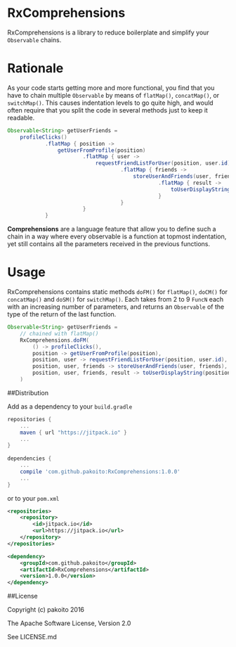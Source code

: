 # RxComprehensions

RxComprehensions is a library to reduce boilerplate and simplify your `Observable` chains.

# Rationale

As your code starts getting more and more functional, you find that you have to chain multiple `Observable` by means of `flatMap()`, `concatMap()`, or `switchMap()`. This causes indentation levels to go quite high, and would often require that you split the code in several methods just to keep it readable.

```java
Observable<String> getUserFriends =
    profileClicks()
            .flatMap { position ->
                getUserFromProfile(position)
                        .flatMap { user ->
                            requestFriendListForUser(position, user.id)
                                    .flatMap { friends ->
                                        storeUserAndFriends(user, friends)
                                                .flatMap { result ->
                                                    toUserDisplayString(position, user, friends, result)
                                                }
                                    }
                        }
            }
```

**Comprehensions** are a language feature that allow you to define such a chain in a way where every observable is a function at topmost indentation, yet still contains all the parameters received in the previous functions.

# Usage

RxComprehensions contains static methods `doFM()` for `flatMap()`, `doCM()` for `concatMap()` and `doSM()` for `switchMap()`. Each takes from 2 to 9 `FuncN` each with an increasing number of parameters, and returns an `Observable` of the type of the return of the last function.

```java
Observable<String> getUserFriends =
    // chained with flatMap()
    RxComprehensions.doFM(
        () -> profileClicks(),
        position -> getUserFromProfile(position),
        position, user -> requestFriendListForUser(position, user.id),
        position, user, friends -> storeUserAndFriends(user, friends),
        position, user, friends, result -> toUserDisplayString(position, user, friends, result)
    )
```

##Distribution

Add as a dependency to your `build.gradle`
```groovy
repositories {
    ...
    maven { url "https://jitpack.io" }
    ...
}
    
dependencies {
    ...
    compile 'com.github.pakoito:RxComprehensions:1.0.0'
    ...
}
```
or to your `pom.xml`

```xml
<repositories>
    <repository>
        <id>jitpack.io</id>
        <url>https://jitpack.io</url>
    </repository>
</repositories>

<dependency>
    <groupId>com.github.pakoito</groupId>
    <artifactId>RxComprehensions</artifactId>
    <version>1.0.0</version>
</dependency>
```

##License

Copyright (c) pakoito 2016

The Apache Software License, Version 2.0

See LICENSE.md
